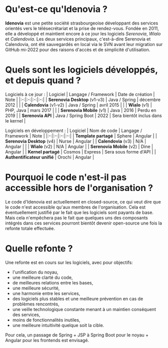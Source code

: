 # Qu'est-ce qu'Idenovia ?

**Idenovia** est une petite société strasbourgeoise développant des services orientés vers le télésecrétariat et la prise de rendez-vous. Fondée en 2011, elle a développé et maintient encore à ce jour les logiciels *Serenovia*, *Wialo* et *Calendovia*. Les deux services principaux, c'est-à-dire Serenovia et Calendovia, ont été sauvegardés en local via le SVN avant leur migration sur GitHub mi-2022 pour des raisons d'accès et de simplicité d'utilisation.

# Quels sont les logiciels développés, et depuis quand ?

Logiciels à ce jour :
| Logiciel | Langage / Framework | Date de création | Note |
|:-:|:-:|:-:|:-:|
| **Serenovia Desktop** (v1-v3) | Java / Spring | décembre 2012 | |
| **Calendovia** (v1-v2) | Java / Spring | avril 2015 | |
| **Wialo** (v1) | PHP, Java | mars 2017 | |
| **Serenovia Mobile** (v1) | Java | 2016 | Perdu en 2019 |
| **Serenovia API** | Java / Spring Boot | 2022 | Sera bientôt inclus dans le kernel |

Logiciels en développement :
| Logiciel | Nom de code | Langage / Framework | Note |
|:-:|:-:|:-:|:-:|
| **Template partagé** | Sphere | Angular |
| **Serenovia Desktop** (v4) | Nurse | Angular |
| **Calendovia** (v3) | N/A | Angular |  |
| **Wialo** (v2) | N/A | Angular |
| **Serenovia Mobile** (v2) | Dine | Angular |
| **Kernel partagé** | Cosmos | Express | Sera sous forme d'API |
| **Authentificateur unifié** | Orochi | Angular |

# Pourquoi le code n'est-il pas accessible hors de l'organisation ?

Le code d'Idenovia est actuellement en closed-source, ce qui veut dire que le code n'est accessible qu'aux membres de l'organisation. Cela est éventuellement justifié par le fait que les logiciels sont payants de base. Mais cela n'empêchera pas le fait que quelques uns des composants intégrés dans ces services pourront bientôt devenir open-source une fois la refonte totale effectuée.

# Quelle refonte ?

Une refonte est en cours sur les logiciels, avec pour objectifs:
- l'unification du noyau, 
- une meilleure clarté du code,
- de meilleures relations entre les bases,
- une meilleure sécurité,
- une harmonie entre les services,
- des logiciels plus stables et une meilleure prévention en cas de problèmes rencontrés,
- une veille technologique constante menant à un maintien conséquent des services,
- moins de fonctionnalités inutiles,
- une meilleure intuitivité quelque soit la cible.

Pour cela, un passage de Spring + JSP à Spring Boot pour le noyau + Angular pour les frontends est envisagé.
